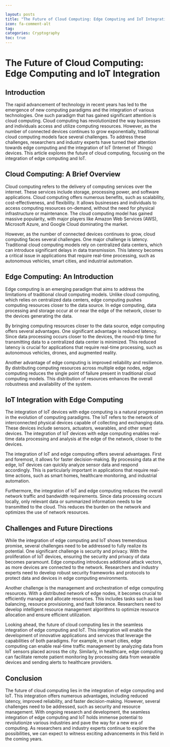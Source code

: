```yaml
---

layout: posts
title: "The Future of Cloud Computing: Edge Computing and IoT Integration"
icon: fa-comment-alt
tag:      
categories: Cryptography
toc: true
---
```




# The Future of Cloud Computing: Edge Computing and IoT Integration

## Introduction

The rapid advancement of technology in recent years has led to the emergence of new computing paradigms and the integration of various technologies. One such paradigm that has gained significant attention is cloud computing. Cloud computing has revolutionized the way businesses and individuals access and utilize computing resources. However, as the number of connected devices continues to grow exponentially, traditional cloud computing models face several challenges. To address these challenges, researchers and industry experts have turned their attention towards edge computing and the integration of IoT (Internet of Things) devices. This article explores the future of cloud computing, focusing on the integration of edge computing and IoT.

## Cloud Computing: A Brief Overview

Cloud computing refers to the delivery of computing services over the internet. These services include storage, processing power, and software applications. Cloud computing offers numerous benefits, such as scalability, cost-effectiveness, and flexibility. It allows businesses and individuals to access computing resources on-demand, without the need for physical infrastructure or maintenance. The cloud computing model has gained massive popularity, with major players like Amazon Web Services (AWS), Microsoft Azure, and Google Cloud dominating the market.

However, as the number of connected devices continues to grow, cloud computing faces several challenges. One major challenge is latency. Traditional cloud computing models rely on centralized data centers, which can introduce significant delays in data transmission. This latency becomes a critical issue in applications that require real-time processing, such as autonomous vehicles, smart cities, and industrial automation.

## Edge Computing: An Introduction

Edge computing is an emerging paradigm that aims to address the limitations of traditional cloud computing models. Unlike cloud computing, which relies on centralized data centers, edge computing pushes computing resources closer to the data source. In edge computing, data processing and storage occur at or near the edge of the network, closer to the devices generating the data.

By bringing computing resources closer to the data source, edge computing offers several advantages. One significant advantage is reduced latency. Since data processing occurs closer to the devices, the round-trip time for transmitting data to a centralized data center is minimized. This reduced latency is crucial for applications that require real-time processing, such as autonomous vehicles, drones, and augmented reality.

Another advantage of edge computing is improved reliability and resilience. By distributing computing resources across multiple edge nodes, edge computing reduces the single point of failure present in traditional cloud computing models. This distribution of resources enhances the overall robustness and availability of the system.

## IoT Integration with Edge Computing

The integration of IoT devices with edge computing is a natural progression in the evolution of computing paradigms. The IoT refers to the network of interconnected physical devices capable of collecting and exchanging data. These devices include sensors, actuators, wearables, and other smart devices. The integration of IoT devices with edge computing enables real-time data processing and analysis at the edge of the network, closer to the devices.

The integration of IoT and edge computing offers several advantages. First and foremost, it allows for faster decision-making. By processing data at the edge, IoT devices can quickly analyze sensor data and respond accordingly. This is particularly important in applications that require real-time actions, such as smart homes, healthcare monitoring, and industrial automation.

Furthermore, the integration of IoT and edge computing reduces the overall network traffic and bandwidth requirements. Since data processing occurs locally, only relevant data or summarized information needs to be transmitted to the cloud. This reduces the burden on the network and optimizes the use of network resources.

## Challenges and Future Directions

While the integration of edge computing and IoT shows tremendous promise, several challenges need to be addressed to fully realize its potential. One significant challenge is security and privacy. With the proliferation of IoT devices, ensuring the security and privacy of data becomes paramount. Edge computing introduces additional attack vectors, as more devices are connected to the network. Researchers and industry experts need to develop robust security frameworks and protocols to protect data and devices in edge computing environments.

Another challenge is the management and orchestration of edge computing resources. With a distributed network of edge nodes, it becomes crucial to efficiently manage and allocate resources. This includes tasks such as load balancing, resource provisioning, and fault tolerance. Researchers need to develop intelligent resource management algorithms to optimize resource allocation and ensure efficient utilization.

Looking ahead, the future of cloud computing lies in the seamless integration of edge computing and IoT. This integration will enable the development of innovative applications and services that leverage the capabilities of both paradigms. For example, in smart cities, edge computing can enable real-time traffic management by analyzing data from IoT sensors placed across the city. Similarly, in healthcare, edge computing can facilitate remote patient monitoring by processing data from wearable devices and sending alerts to healthcare providers.

## Conclusion

The future of cloud computing lies in the integration of edge computing and IoT. This integration offers numerous advantages, including reduced latency, improved reliability, and faster decision-making. However, several challenges need to be addressed, such as security and resource management. With ongoing research and development, the seamless integration of edge computing and IoT holds immense potential to revolutionize various industries and pave the way for a new era of computing. As researchers and industry experts continue to explore the possibilities, we can expect to witness exciting advancements in this field in the coming years.